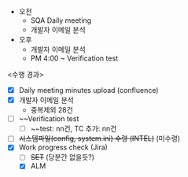 - 오전
	- SQA Daily meeting
	- 개발자 이메일 분석
- 오후
	- 개발자 이메일 분석
	- PM 4:00 ~ Verification test

<수행 경과>
- [x] Daily meeting minutes upload (confluence)
- [x] 개발자 이메일 분석
	- 중복제외 28건
- [ ] ~~Verification test
	- [ ] ~~test: nn건, TC 추가: nn건
- [ ] ~~시스템파일(config, system.ini) 수령 (INTEL)~~ (미수령)
- [x] Work progress check (Jira)
	- [ ] ~~SET~~ (당분간 없을듯?)
	- [x] ALM